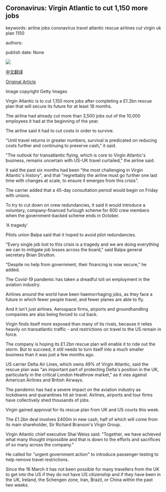 ## Coronavirus: Virgin Atlantic to cut 1,150 more jobs

keywords: airline jobs coronavirus travel atlantic rescue airlines cut virgin uk plan 1150

authors: 

publish date: None

![](https://ichef.bbci.co.uk/news/1024/branded_news/745D/production/_114098792_virginatlantic.jpg)

[中文翻译](Coronavirus%3A%20Virgin%20Atlantic%20to%20cut%201%2C150%20more%20jobs_zh.md)

[Original Article](https://www.bbc.com/news/business-54027229)

Image copyright Getty Images

Virgin Atlantic is to cut 1,150 more jobs after completing a £1.2bn rescue plan that will secure its future for at least 18 months.

The airline had already cut more than 3,500 jobs out of the 10,000 employees it had at the beginning of the year.

The airline said it had to cut costs in order to survive.

"Until travel returns in greater numbers, survival is predicated on reducing costs further and continuing to preserve cash," it said.

"The outlook for transatlantic flying, which is core to Virgin Atlantic's business, remains uncertain with US-UK travel curtailed," the airline said.

It said the past six months had been "the most challenging in Virgin Atlantic's history", and that "regrettably the airline must go further one last time with changes at scale, to ensure it emerges from this crisis".

The carrier added that a 45-day consultation period would begin on Friday with unions.

To try to cut down on crew redundancies, it said it would introduce a voluntary, company-financed furlough scheme for 600 crew members when the government-backed scheme ends in October.

'A tragedy'

Pilots union Balpa said that it hoped to avoid pilot redundancies.

"Every single job lost to this crisis is a tragedy and we are doing everything we can to mitigate job losses across the board," said Balpa general secretary Brian Strutton.

"Despite no help from government, their financing is now secure," he added.

The Covid-19 pandemic has taken a dreadful toll on employment in the aviation industry.

Airlines around the world have been haemorrhaging jobs, as they face a future in which fewer people travel, and fewer planes are able to fly.

And it isn't just airlines. Aerospace firms, airports and groundhandling companies are also being forced to cut back.

Virgin finds itself more exposed than many of its rivals, because it relies heavily on transatlantic traffic - and restrictions on travel to the US remain in force.

The company is hoping its £1.2bn rescue plan will enable it to ride out the storm. But to succeed, it still needs to turn itself into a much smaller business than it was just a few months ago.

US carrier Delta Air Lines, which owns 49% of Virgin Atlantic, said the rescue plan was "an important part of protecting Delta's position in the UK, particularly in the critical London Heathrow market," as it vies against American Airlines and British Airways.

The pandemic has had a severe impact on the aviation industry as lockdowns and quarantines hit air travel. Airlines, airports and tour firms have collectively shed thousands of jobs.

Virgin gained approval for its rescue plan from UK and US courts this week.

The £1.2bn deal involves £400m in new cash, half of which will come from its main shareholder, Sir Richard Branson's Virgin Group.

Virgin Atlantic chief executive Shai Weiss said: "Together, we have achieved what many thought impossible and that is down to the efforts and sacrifices of so many across the company."

He called for "urgent government action" to introduce passenger testing to help remove travel restrictions.

Since the 16 March it has not been possible for many travellers from the UK to get into the US if they do not have US citizenship and if they have been in the UK, Ireland, the Schengen zone, Iran, Brazil, or China within the past two weeks.